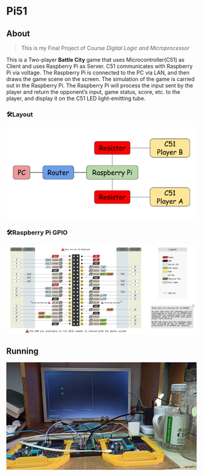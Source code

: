 # Pi51

## About
> This is my Final Project of Course *Digital Logic and Microprocessor*

This is a Two-player **Battle City** game that uses Microcontroller(C51) as Client and uses Raspberry Pi as Server. C51 communicates with Raspberry Pi via voltage. The Raspberry Pi is connected to the PC via LAN, and then draws the game scene on the screen. The simulation of the game is carried out in the Raspberry Pi. The Raspberry Pi will process the input sent by the player and return the opponent’s input, game status, score, etc. to the player, and display it on the C51 LED light-emitting tube.

### 🛠Layout
![Layout](readMe/Layout.png)

### 🛠Raspberry Pi GPIO
![GPIO](readMe/Pi_3B_Plus_GPIO.png)

## Running
![Run](readMe/Run.png)
